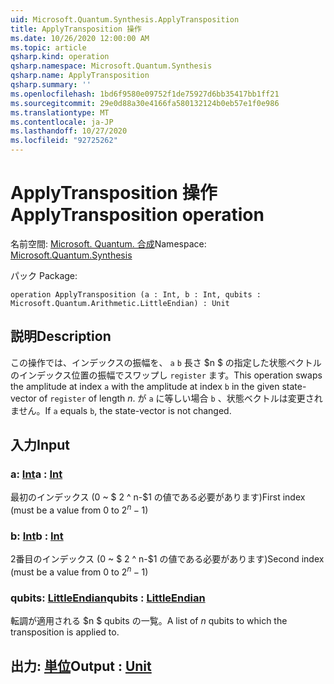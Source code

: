 ```yaml
---
uid: Microsoft.Quantum.Synthesis.ApplyTransposition
title: ApplyTransposition 操作
ms.date: 10/26/2020 12:00:00 AM
ms.topic: article
qsharp.kind: operation
qsharp.namespace: Microsoft.Quantum.Synthesis
qsharp.name: ApplyTransposition
qsharp.summary: ''
ms.openlocfilehash: 1bd6f9580e09752f1de75927d6bb35417bb1ff21
ms.sourcegitcommit: 29e0d88a30e4166fa580132124b0eb57e1f0e986
ms.translationtype: MT
ms.contentlocale: ja-JP
ms.lasthandoff: 10/27/2020
ms.locfileid: "92725262"
---
```

# <a name="applytransposition-operation"></a><span data-ttu-id="cee68-102">ApplyTransposition 操作</span><span class="sxs-lookup"><span data-stu-id="cee68-102">ApplyTransposition operation</span></span>

<span data-ttu-id="cee68-103">名前空間: [Microsoft. Quantum. 合成](xref:Microsoft.Quantum.Synthesis)</span><span class="sxs-lookup"><span data-stu-id="cee68-103">Namespace: [Microsoft.Quantum.Synthesis](xref:Microsoft.Quantum.Synthesis)</span></span>

<span data-ttu-id="cee68-104">パック [](https://nuget.org/packages/)</span><span class="sxs-lookup"><span data-stu-id="cee68-104">Package: [](https://nuget.org/packages/)</span></span>




```qsharp
operation ApplyTransposition (a : Int, b : Int, qubits : Microsoft.Quantum.Arithmetic.LittleEndian) : Unit
```


## <a name="description"></a><span data-ttu-id="cee68-105">説明</span><span class="sxs-lookup"><span data-stu-id="cee68-105">Description</span></span>

<span data-ttu-id="cee68-106">この操作では、インデックスの振幅を、 `a` `b` 長さ $n $ の指定した状態ベクトルのインデックス位置の振幅でスワップし `register` ます。</span><span class="sxs-lookup"><span data-stu-id="cee68-106">This operation swaps the amplitude at index `a` with the amplitude at index `b` in the given state-vector of `register` of length $n$.</span></span>  <span data-ttu-id="cee68-107">が `a` に等しい場合 `b` 、状態ベクトルは変更されません。</span><span class="sxs-lookup"><span data-stu-id="cee68-107">If `a` equals `b`, the state-vector is not changed.</span></span>

## <a name="input"></a><span data-ttu-id="cee68-108">入力</span><span class="sxs-lookup"><span data-stu-id="cee68-108">Input</span></span>

### <a name="a--int"></a><span data-ttu-id="cee68-109">a: [Int](xref:microsoft.quantum.lang-ref.int)</span><span class="sxs-lookup"><span data-stu-id="cee68-109">a : [Int](xref:microsoft.quantum.lang-ref.int)</span></span>

<span data-ttu-id="cee68-110">最初のインデックス (0 ~ $ 2 ^ n-$1 の値である必要があります)</span><span class="sxs-lookup"><span data-stu-id="cee68-110">First index (must be a value from 0 to $2^n - 1$)</span></span>


### <a name="b--int"></a><span data-ttu-id="cee68-111">b: [Int](xref:microsoft.quantum.lang-ref.int)</span><span class="sxs-lookup"><span data-stu-id="cee68-111">b : [Int](xref:microsoft.quantum.lang-ref.int)</span></span>

<span data-ttu-id="cee68-112">2番目のインデックス (0 ~ $ 2 ^ n-$1 の値である必要があります)</span><span class="sxs-lookup"><span data-stu-id="cee68-112">Second index (must be a value from 0 to $2^n - 1$)</span></span>


### <a name="qubits--littleendian"></a><span data-ttu-id="cee68-113">qubits: [LittleEndian](xref:Microsoft.Quantum.Arithmetic.LittleEndian)</span><span class="sxs-lookup"><span data-stu-id="cee68-113">qubits : [LittleEndian](xref:Microsoft.Quantum.Arithmetic.LittleEndian)</span></span>

<span data-ttu-id="cee68-114">転調が適用される $n $ qubits の一覧。</span><span class="sxs-lookup"><span data-stu-id="cee68-114">A list of $n$ qubits to which the transposition is applied to.</span></span>



## <a name="output--unit"></a><span data-ttu-id="cee68-115">出力: [単位](xref:microsoft.quantum.lang-ref.unit)</span><span class="sxs-lookup"><span data-stu-id="cee68-115">Output : [Unit](xref:microsoft.quantum.lang-ref.unit)</span></span>

